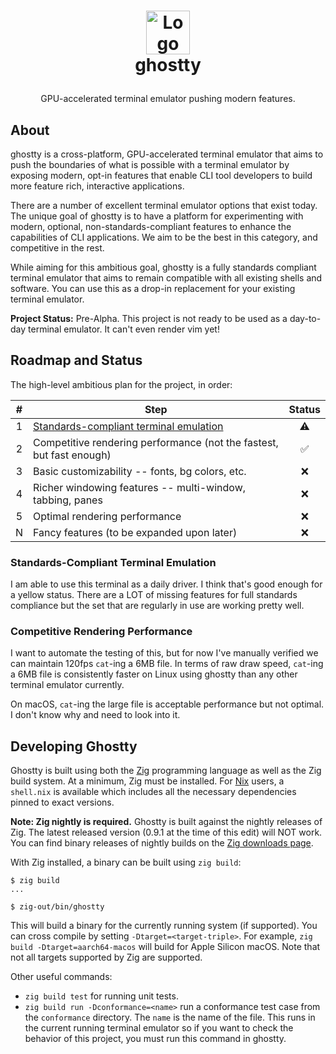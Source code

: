 <!-- LOGO -->
<h1>
<p align="center">
  <img src="https://user-images.githubusercontent.com/1299/161641319-7778cc19-a69a-4041-8cdf-8aad9ce1ffe3.png" alt="Logo" width="70">
  <br>ghostty
</h1>
  <p align="center">
    GPU-accelerated terminal emulator pushing modern features.
    <br />
    </p>
</p>

## About

ghostty is a cross-platform, GPU-accelerated terminal emulator that aims to
push the boundaries of what is possible with a terminal emulator by exposing
modern, opt-in features that enable CLI tool developers to build more feature
rich, interactive applications.

There are a number of excellent terminal emulator options that exist
today. The unique goal of ghostty is to have a platform for experimenting
with modern, optional, non-standards-compliant features to enhance the
capabilities of CLI applications. We aim to be the best in this category,
and competitive in the rest.

While aiming for this ambitious goal, ghostty is a fully standards compliant
terminal emulator that aims to remain compatible with all existing shells
and software. You can use this as a drop-in replacement for your existing
terminal emulator.

**Project Status:** Pre-Alpha. This project is not ready to be used as a
day-to-day terminal emulator. It can't even render vim yet!

## Roadmap and Status

The high-level ambitious plan for the project, in order:

| # | Step | Status |
|:---:|------|:------:|
| 1 | [Standards-compliant terminal emulation](docs/sequences.md)     | ⚠️ |
| 2 | Competitive rendering performance (not the fastest, but fast enough) | ✅ |
| 3 | Basic customizability -- fonts, bg colors, etc. | ❌ |
| 4 | Richer windowing features -- multi-window, tabbing, panes | ❌ |
| 5 | Optimal rendering performance | ❌ |
| N | Fancy features (to be expanded upon later) | ❌ |

### Standards-Compliant Terminal Emulation

I am able to use this terminal as a daily driver. I think that's good enough
for a yellow status. There are a LOT of missing features for full standards
compliance but the set that are regularly in use are working pretty well.

### Competitive Rendering Performance

I want to automate the testing of this, but for now I've manually verified
we can maintain 120fps `cat`-ing a 6MB file. In terms of raw draw speed,
`cat`-ing a 6MB file is consistently faster on Linux using ghostty than
any other terminal emulator currently.

On macOS, `cat`-ing the large file is acceptable performance but not optimal.
I don't know why and need to look into it.

## Developing Ghostty

Ghostty is built using both the [Zig](https://ziglang.org/) programming
language as well as the Zig build system. At a minimum, Zig must be installed.
For [Nix](https://nixos.org/) users, a `shell.nix` is available which includes
all the necessary dependencies pinned to exact versions.

**Note: Zig nightly is required.** Ghostty is built against the nightly
releases of Zig. The latest released version (0.9.1 at the time of this
edit) will NOT work. You can find binary releases of nightly builds
on the [Zig downloads page](https://ziglang.org/download/).

With Zig installed, a binary can be built using `zig build`:

```shell-session
$ zig build
...

$ zig-out/bin/ghostty
```

This will build a binary for the currently running system (if supported).
You can cross compile by setting `-Dtarget=<target-triple>`. For example,
`zig build -Dtarget=aarch64-macos` will build for Apple Silicon macOS. Note
that not all targets supported by Zig are supported.

Other useful commands:

  * `zig build test` for running unit tests.
  * `zig build run -Dconformance=<name>` run a conformance test case from
    the `conformance` directory. The `name` is the name of the file. This runs
    in the current running terminal emulator so if you want to check the
    behavior of this project, you must run this command in ghostty.
